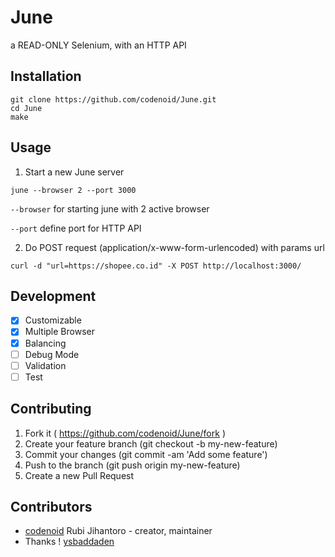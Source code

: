 # June

a READ-ONLY Selenium, with an HTTP API

## Installation

```
git clone https://github.com/codenoid/June.git
cd June
make
```

## Usage

1. Start a new June server

```
june --browser 2 --port 3000
```

`--browser` for starting june with 2 active browser

`--port` define port for HTTP API

2. Do POST request (application/x-www-form-urlencoded) with params url

```
curl -d "url=https://shopee.co.id" -X POST http://localhost:3000/
```

## Development

- [x] Customizable
- [x] Multiple Browser
- [x] Balancing
- [ ] Debug Mode
- [ ] Validation
- [ ] Test

## Contributing

1. Fork it ( https://github.com/codenoid/June/fork )
2. Create your feature branch (git checkout -b my-new-feature)
3. Commit your changes (git commit -am 'Add some feature')
4. Push to the branch (git push origin my-new-feature)
5. Create a new Pull Request

## Contributors

- [codenoid](https://github.com/codenoid) Rubi Jihantoro - creator, maintainer
- Thanks ! [ysbaddaden](https://github.com/ysbaddaden)